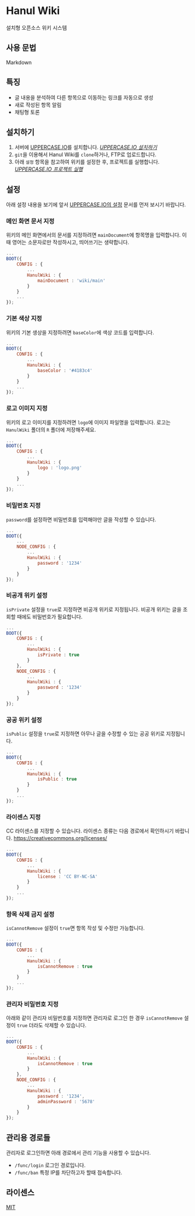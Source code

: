 # Hanul Wiki
설치형 오픈소스 위키 시스템

## 사용 문법
Markdown

## 특징
* 글 내용을 분석하여 다른 항목으로 이동하는 링크를 자동으로 생성
* 새로 작성된 항목 알림
* 채팅형 토론

## 설치하기
1. 서버에 [UPPERCASE.IO](https://github.com/Hanul/UPPERCASE.IO)를 설치합니다. *[UPPERCASE.IO 설치하기](https://github.com/Hanul/UPPERCASE.IO/blob/master/DOC/KR/INSTALL.md)*
2. `git`을 이용해서 Hanul Wiki를 `clone`하거나, FTP로 업로드합니다.
3. 아래 `설정` 항목을 참고하여 위키를 설정한 후, 프로젝트를 실행합니다. *[UPPERCASE.IO 프로젝트 실행](https://github.com/Hanul/UPPERCASE.IO/blob/master/DOC/KR/CREATE_PROJECT.md#프로젝트-실행)*

## 설정
아래 설정 내용을 보기에 앞서 [UPPERCASE.IO의 설정](https://github.com/Hanul/UPPERCASE.IO/blob/master/DOC/KR/CONFIG.md) 문서를 먼저 보시기 바랍니다.

### 메인 화면 문서 지정
위키의 메인 화면에서의 문서를 지정하려면 `mainDocument`에 항목명을 입력합니다. 이 때 영어는 소문자로만 작성하시고, 띄어쓰기는 생략합니다.
```javascript
...
BOOT({
	CONFIG : {
		...
		HanulWiki : {
			mainDocument : 'wiki/main'
		}
	}
	...
});
```

### 기본 색상 지정
위키의 기본 생상을 지정하려면 `baseColor`에 색상 코드를 입력합니다.
```javascript
...
BOOT({
	CONFIG : {
		...
		HanulWiki : {
			baseColor : '#4183c4'
		}
	}
	...
});
```

### 로고 이미지 지정
위키의 로고 이미지를 지정하려면 `logo`에 이미지 파일명을 입력합니다. 로고는 `HanulWiki` 폴더의 `R` 폴더에 저장해주세요.
```javascript
...
BOOT({
	CONFIG : {
		...
		HanulWiki : {
			logo : 'logo.png'
		}
	}
	...
});
```

### 비밀번호 지정
`password`를 설정하면 비밀번호를 입력해야만 글을 작성할 수 있습니다.
```javascript
...
BOOT({
	...
	NODE_CONFIG : {
		...
		HanulWiki : {
			password : '1234'
		}
	}
});
```

### 비공개 위키 설정
`isPrivate` 설정을 `true`로 지정하면 비공개 위키로 지정됩니다. 비공개 위키는 글을 조회할 때에도 비밀번호가 필요합니다.
```javascript
...
BOOT({
	CONFIG : {
		...
		HanulWiki : {
			isPrivate : true
		}
	},
	NODE_CONFIG : {
		...
		HanulWiki : {
			password : '1234'
		}
	}
});
```

### 공공 위키 설정
`isPublic` 설정을 `true`로 지정하면 아무나 글을 수정할 수 있는 공공 위키로 지정됩니다.
```javascript
...
BOOT({
	CONFIG : {
		...
		HanulWiki : {
			isPublic : true
		}
	}
	...
});
```

### 라이센스 지정
CC 라이센스를 지정할 수 있습니다. 라이센스 종류는 다음 경로에서 확인하시기 바랍니다.
https://creativecommons.org/licenses/

```javascript
...
BOOT({
	CONFIG : {
		...
		HanulWiki : {
			license : 'CC BY-NC-SA'
		}
	}
	...
});
```

### 항목 삭제 금지 설정
`isCannotRemove` 설정이 `true`면 항목 작성 및 수정만 가능합니다.

```javascript
...
BOOT({
	CONFIG : {
		...
		HanulWiki : {
			isCannotRemove : true
		}
	}
	...
});
```

### 관리자 비밀번호 지정
아래와 같이 관리자 비밀번호를 지정하면 관리자로 로그인 한 경우 `isCannotRemove` 설정이 `true` 더라도 삭제할 수 있습니다.

```javascript
...
BOOT({
	CONFIG : {
		...
		HanulWiki : {
			isCannotRemove : true
		}
	},
	NODE_CONFIG : {
		...
		HanulWiki : {
			password : '1234',
			adminPassword : '5678'
		}
	}
});
```

## 관리용 경로들
관리자로 로그인하면 아래 경로에서 관리 기능을 사용할 수 있습니다.
* `/func/login` 로그인 경로입니다.
* `/func/ban` 특정 IP를 차단하고자 할때 접속합니다.

## 라이센스
[MIT](LICENSE)